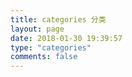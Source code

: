 ```yaml
---
title: categories 分类
layout: page
date: 2018-01-30 19:39:57
type: "categories"
comments: false
---
```

